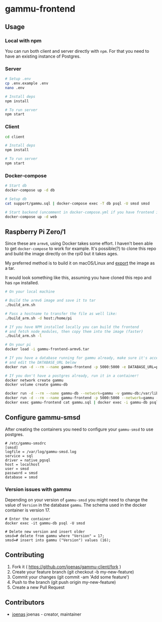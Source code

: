 # gammu-frontend

## Usage


### Local with npm

You can run both client and server directly with `npm`. For that you need to have an existing instance of Postgres.

### Server

```bash
# Setup .env
cp .env.example .env
nano .env

# Install deps
npm install

# To run server
npm start
```

### Client

```bash
cd client

# Install deps
npm install

# To run server
npm start
```

### Docker-compose

```bash
# Start db
docker-compose up -d db

# Setup db
cat support/gammu.sql | docker-compose exec -T db psql -U smsd smsd

# Start backend (uncomment in docker-compose.yml if you have frontend in /public)
docker-compose up -d web
```

## Raspberry Pi Zero/1

Since these are `armv6`, using Docker takes some effort. I haven't been able to get `docker-compose` to work for example.
It's possible(?) to clone this repo and build the image directly on the rpi0 but it takes ages.

My preferred method is to build it on macOS/Linux and [export](https://stackoverflow.com/a/23938978) the image as a tar.

It would look something like this, assuming you have cloned this repo and has `npm` installed.


```bash
# On your local machine

# Build the armv6 image and save it to tar
./build_arm.sh

# Pass a hostname to transfer the file as well like:
./build_arm.sh -d host:/home/pi

# If you have NPM installed locally you can build the frontend
# and fetch node_modules, then copy them into the image (faster)
./build_arm.sh -l

# On your pi
docker load -i gammu-frontend-armv6.tar

# If you have a database running for gammu already, make sure it's accessible by ip
# and edit the DATABASE_URL below
docker run -d --rm --name gammu-frontend -p 5000:5000 -e DATABASE_URL=postgres://smsd:smsd@gammu-db:5432/smsd gammu-frontend:armv6

# If you don't have a postgres already, run it in a container!
docker network create gammu
docker volume create gammu-db

docker run -d --rm --name gammu-db --network=gammu -v gammu-db:/var/lib/postgresql/data -e POSTGRES_DB=smsd -e POSTGRES_USER=smsd -e POSTGRES_PASSWORD=smsd arm32v6/postgres:10.6-alpine
docker run -d --rm --name gammu-frontend -p 5000:5000 --network=gammu -e DATABASE_URL=postgres://smsd:smsd@gammu-db:5432/smsd gammu-frontend:armv6
docker exec gammu-frontend cat gammu.sql | docker exec -i gammu-db psql -U smsd smsd
```

## Configure gammu-smsd

After creating the containers you need to configure your `gammu-smsd` to use postgres.

```
# /etc/gammu-smsdrc
[smsd]
logfile = /var/log/gammu-smsd.log
service = sql
driver = native_pgsql
host = localhost
user = smsd
password = smsd
database = smsd
```

### Version issues with gammu

Depending on your version of `gammu-smsd` you might need to change the value of `Version` in the database `gammu`.
The schema used in the docker container is version 17.

```
# Enter the container
docker exec -it gammu-db psql -U smsd

# Delete new version and insert older
smsd=# delete from gammu where "Version" = 17;
smsd=# insert into gammu ("Version") values (16);
```


## Contributing

1. Fork it ( https://github.com/joenas/gammu-client/fork )
2. Create your feature branch (git checkout -b my-new-feature)
3. Commit your changes (git commit -am 'Add some feature')
4. Push to the branch (git push origin my-new-feature)
5. Create a new Pull Request

## Contributors

- [joenas](https://github.com/joenas) joenas - creator, maintainer

